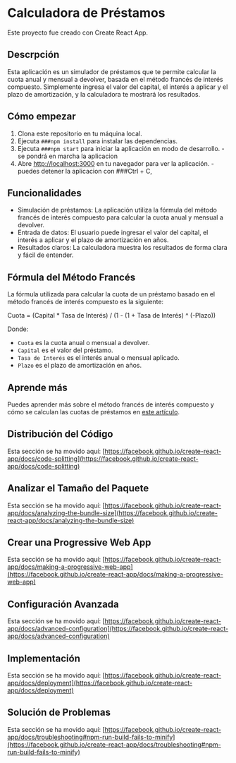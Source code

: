 # Calculadora de Préstamos

Este proyecto fue creado con Create React App.

## Descrpción

Esta aplicación es un simulador de préstamos que te permite calcular la cuota anual y mensual a devolver, basada en el método francés de interés compuesto. Simplemente ingresa el valor del capital, el interés a aplicar y el plazo de amortización, y la calculadora te mostrará los resultados.

## Cómo empezar

1. Clona este repositorio en tu máquina local.
2. Ejecuta  `###npm install` para instalar las dependencias.
3. Ejecuta  `###npm start` para iniciar la aplicación en modo de desarrollo.
  -se pondrá en marcha la aplicacion 
4. Abre [http://localhost:3000](http://localhost:3000) en tu navegador para ver la aplicación.
  -puedes detener la aplicacion con ###Ctrl + C,

## Funcionalidades

- Simulación de préstamos: La aplicación utiliza la fórmula del método francés de interés compuesto para calcular la cuota anual y mensual a devolver.
- Entrada de datos: El usuario puede ingresar el valor del capital, el interés a aplicar y el plazo de amortización en años.
- Resultados claros: La calculadora muestra los resultados de forma clara y fácil de entender.

## Fórmula del Método Francés

La fórmula utilizada para calcular la cuota de un préstamo basado en el método francés de interés compuesto es la siguiente:

Cuota = (Capital * Tasa de Interés) / (1 - (1 + Tasa de Interés) ^ (-Plazo))

Donde:
- `Cuota` es la cuota anual o mensual a devolver.
- `Capital` es el valor del préstamo.
- `Tasa de Interés` es el interés anual o mensual aplicado.
- `Plazo` es el plazo de amortización en años.

## Aprende más

Puedes aprender más sobre el método francés de interés compuesto y cómo se calculan las cuotas de préstamos en [este artículo](https://es.wikipedia.org/wiki/Amortizaci%C3%B3n_francesa).

## Distribución del Código
Esta sección se ha movido aquí: [https://facebook.github.io/create-react-app/docs/code-splitting](https://facebook.github.io/create-react-app/docs/code-splitting)

## Analizar el Tamaño del Paquete
Esta sección se ha movido aquí: [https://facebook.github.io/create-react-app/docs/analyzing-the-bundle-size](https://facebook.github.io/create-react-app/docs/analyzing-the-bundle-size)

## Crear una Progressive Web App
Esta sección se ha movido aquí: [https://facebook.github.io/create-react-app/docs/making-a-progressive-web-app](https://facebook.github.io/create-react-app/docs/making-a-progressive-web-app)

## Configuración Avanzada
Esta sección se ha movido aquí: [https://facebook.github.io/create-react-app/docs/advanced-configuration](https://facebook.github.io/create-react-app/docs/advanced-configuration)

## Implementación
Esta sección se ha movido aquí: [https://facebook.github.io/create-react-app/docs/deployment](https://facebook.github.io/create-react-app/docs/deployment)

## Solución de Problemas
Esta sección se ha movido aquí: [https://facebook.github.io/create-react-app/docs/troubleshooting#npm-run-build-fails-to-minify](https://facebook.github.io/create-react-app/docs/troubleshooting#npm-run-build-fails-to-minify)

